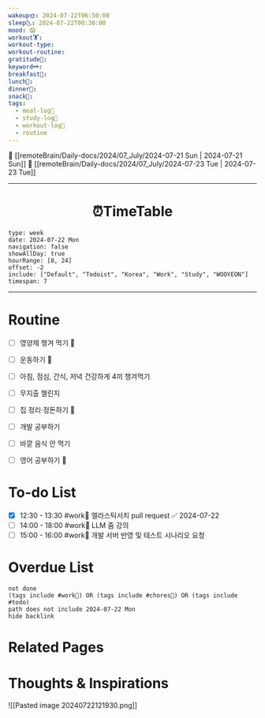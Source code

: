 ```yaml
---
wakeup🌞: 2024-07-22T06:50:00
sleep🌜: 2024-07-22T00:30:00
mood: 😱
workout🏋️: 
workout-type: 
workout-routine: 
gratitude🙏: 
keyword🗝️: 
breakfast🍳: 
lunch🍚: 
dinner🥗: 
snack🍬: 
tags:
  - meal-log📝
  - study-log📓
  - workout-log💪
  - routine
---
```


🔺 [[remoteBrain/Daily-docs/2024/07_July/2024-07-21 Sun | 2024-07-21 Sun]]
🔻 [[remoteBrain/Daily-docs/2024/07_July/2024-07-23 Tue | 2024-07-23 Tue]]
___
<h1> <center>⏰TimeTable </center> </h1>

```gEvent
type: week
date: 2024-07-22 Mon
navigation: false
showAllDay: true
hourRange: [8, 24]
offset: -2
include: ["Default", "Todoist", "Korea", "Work", "Study", "WOOYEON"]
timespan: 7
```

--- 


# Routine 

- [ ] 영양제 챙겨 먹기 🔼 
- [ ] 운동하기 🔼
- [ ] 아침, 점심, 간식, 저녁 건강하게 4끼 챙겨먹기
- [ ] 무지출 챌린지 
- [ ] 집 정리·정돈하기 🔼
- [ ] 개발 공부하기
- [ ] 바깥 음식 안 먹기 
- [ ] 영어 공부하기 🔼 


# To-do List

- [x] 12:30 - 13:30 #work💼 엘라스틱서치 pull request ✅ 2024-07-22
- [ ] 14:00 - 18:00 #work💼 LLM 줌 강의
- [ ] 15:00 - 16:00 #work💼 개발 서버 반영 및 테스트 시나리오 요청

# Overdue List
```tasks
not done
(tags include #work💼) OR (tags include #chores🧺) OR (tags include #todo)
path does not include 2024-07-22 Mon
hide backlink
```

# Related Pages



# Thoughts & Inspirations

![[Pasted image 20240722121930.png]]
